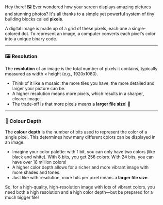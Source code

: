 Hey there! 🖼️ Ever wondered how your screen displays amazing pictures and stunning photos? It's all thanks to a simple yet powerful system of tiny building blocks called **pixels**.

A digital image is made up of a grid of these pixels, each one a single-colored dot. To represent an image, a computer converts each pixel's color into a unique binary code.

***

### 🖼️ Resolution

The **resolution** of an image is the total number of pixels it contains, typically measured as width × height (e.g., 1920x1080).

* Think of it like a mosaic: the more tiles you have, the more detailed and larger your picture can be.
* A higher resolution means more pixels, which results in a sharper, clearer image.
* The trade-off is that more pixels means a **larger file size**! 💾

***

### 🎨 Colour Depth

The **colour depth** is the number of bits used to represent the color of a single pixel. This determines how many different colors can be displayed in an image.

* Imagine your color palette: with 1 bit, you can only have two colors (like black and white). With 8 bits, you get 256 colors. With 24 bits, you can have over 16 million colors!
* A higher color depth allows for a richer and more vibrant image with more shades and tones.
* Just like with resolution, more bits per pixel means a **larger file size**.



So, for a high-quality, high-resolution image with lots of vibrant colors, you need both a high resolution and a high color depth—but be prepared for a much bigger file!